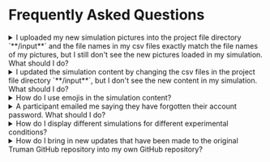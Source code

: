 # Frequently Asked Questions

<details>
<summary>I uploaded my new simulation pictures into the project file directory `**/input**` and the file names in my csv files exactly match the file names of my pictures, but I still don't see the new pictures loaded in my simulation. What should I do?</summary>

Check that you have defined the CDN URL value properly.

Navigate to the `.env` file:

1.  If you are not using a CDN, remove the line `CDN=https://d35ayucabfexcy.cloudfront.net`.
2.  If you are using a CDN, replace the URL with your CDN URL.
3.  If you do not know if you are using a CDN or not, you are likely not using one, so remove the line of code.

Save the file, then restart your local environment. In the Terminal/Command prompt:

1.  If the application is already running, enter CTRL+C, then Y to stop the application.
2.  Start your application again by entering `npm run dev` .

</details>

<details>
<summary>I updated the simulation content by changing the csv files in the project file directory `**/input**`, but I don't see the new content in my simulation. What should I do?</summary>

Make sure you have repopulated the database with the new simulation content by entering the command in the terminal/command prompt: `node populate.js`, which runs the script populate.js.

Note: Every time you make any changes to the csv files, you will need to repopulate your databases with the csv content (whether that is the database you are using for your local Truman or your deployed Truman). This is because the simulation gets the simulation content from the database, and not the csv files.

</details>

<details>
<summary>How do I use emojis in the simulation content?</summary>

To see emojis in your csv files and to use emojis in your simulation content, you will need to ensure your csv files are opened and saved as a CSV UTF-8 (Comma delimited) (\*.csv) file format.

More information about this is found under the note _"How to edit the csv files..."_ on the page [How to define the simulation components](/docs/setting-up-truman/defining-your-simulation/simulation-components.md#how-to-define-the-simulation-components).

</details>

<details>
<summary>A participant emailed me saying they have forgotten their account password. What should I do?</summary>

All passwords are hashed when saved in the database. They are never saved "as is", to ensure the privacy and security of all Truman users. Therefore, no one knows their password, even the researcher.

So, the only way to assist them is to reset their account with a new temporary password and to send them the new temporary password.

To do this, you will need to run the script **updatePassword.js,** which connects to the database defined in the **.env** file, finds the right user, and updates their password.

To run this script, enter in the terminal/command prompt from the root directory of your project: `node updatePassword.js <email> <password>` . Replace <email> and <password> with the email associated with the desired account and the new password (for example: `node updatePassword.js johndoe@gmail.com 12345`).

Ensure that that you run this command on your server if the account you are changing the password to is for your _deployed_ application (so that it finds and changes the account in the right database).

Afterwards, you will need to send the participant their new temporary password. Please remind them that they will need to change the password again for their own security and privacy by going to the **Update My Profile** page on the website.

</details>

<details>
<summary>How do I display different simulations for different experimental conditions?</summary>

You can readily display different _**simulation content**_ (example: actors, posts, comments, notifications) for different experimental conditions by using the `**.env**` file and the input csv files.

In the `.env` file,

1.  Define the environmental variable `NUM_EXP_CONDITIONS` with the # of experimental conditions you have. For example:
    NUM_EXP_CONDITIONS=5
2.  Define the environmental variable `EXP_CONDITIONS_NAMES` with the names of your experimental conditions. Each name should be separated with a comma, with no spaces in between. For example:
    EXP_CONDITIONS_NAMES=marginal,unambig_flag,troll,ambig_flag,unambig_none

See [here](/docs/setting-up-truman/defining-your-simulation/basic-simulation-components.md)
for more information about the environmental variables and how to change them.

Then, in the input csv files, use the column **condition** to label which condition certain simulation content should be displayed in. The labels in this column must exactly match one of the experimental conditions names listed in `EXP_CONDITIONS_NAMES` in the `.env` file.

However, displaying different _**interfaces**_ for different experimental conditions will require coding experience. You will need to make changes in the codebase to develop the different interfaces and logic for display.

</details>

<details>
<summary>How do I bring in new updates that have been made to the original Truman GitHub repository into my own GitHub repository?</summary>

On occasion, we push new code updates or bug fixes to the [Truman GitHub repository](https://github.coecis.cornell.edu/sms-apps/truman). This may happen after you have forked your own GitHub repository from this repository, in which case you would like to bring in these new code changes into your repository.

To do this, follow the instructions here: [https://docs.github.com/en/pull-requests/collaborating-with-pull-requests/working-with-forks/syncing-a-fork](https://docs.github.com/en/pull-requests/collaborating-with-pull-requests/working-with-forks/syncing-a-fork)

It is possible that as you do this, you will need to resolve merge conflicts (i.e. differences in code) manually.

</details>
